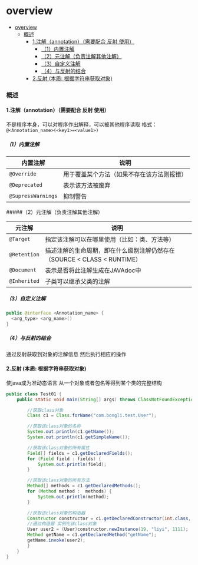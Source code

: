 # overview

<!-- @import "[TOC]" {cmd="toc" depthFrom=1 depthTo=6 orderedList=false} -->
<!-- code_chunk_output -->

- [overview](#overview)
    - [概述](#概述)
      - [1.注解（annotation）（需要配合 反射 使用）](#1注解annotation需要配合-反射-使用)
        - [（1）内置注解](#1内置注解)
        - [（2）元注解（负责注解其他注解）](#2元注解负责注解其他注解)
        - [（3）自定义注解](#3自定义注解)
        - [（4）与反射的结合](#4与反射的结合)
      - [2.反射 (本质: 根据字符串获取对象)](#2反射-本质-根据字符串获取对象)

<!-- /code_chunk_output -->

### 概述

#### 1.注解（annotation）（需要配合 反射 使用）
不是程序本身，可以对程序作出解释，可以被其他程序读取
格式：`@<Annotation_name>(<key1>=<value1>)`

##### （1）内置注解

|内置注解|说明|
|-|-|
|`@Override`|用于覆盖某个方法（如果不存在该方法则报错）|
|`@Deprecated`|表示该方法被废弃|
|`@SupressWarnings`|抑制警告|

#####（2）元注解（负责注解其他注解）

|元注解|说明|
|-|-|
|`@Target`|指定该注解可以在哪里使用（比如：类、方法等）|
|`@Retention`|描述注解的生命周期，即在什么级别注解仍然存在（SOURCE < CLASS < RUNTIME）|
|`@Document`|表示是否将此注解生成在JAVAdoc中|
|`@Inherited`|子类可以继承父类的注解|

##### （3）自定义注解
```java
public @interface <Annotation_name> {
  <arg_type> <arg_name>()
}
```

##### （4）与反射的结合
通过反射获取到对象的注解信息
然后执行相应的操作

#### 2.反射 (本质: 根据字符串获取对象)
使java成为准动态语言
从一个对象或者包名等得到某个类的完整结构

```java
public class Test01 {
    public static void main(String[] args) throws ClassNotFoundException, NoSuchMethodException, InvocationTargetException, InstantiationException, IllegalAccessException {

        //获取class对象
        Class c1 = Class.forName("com.bongli.test.User");

        //获取该class对象的名称
        System.out.println(c1.getName());
        System.out.println(c1.getSimpleName());

        //获取该class对象的所有属性
        Field[] fields = c1.getDeclaredFields();
        for (Field field : fields) {
            System.out.println(field);
        }

        //获取该class对象的所有方法
        Method[] methods = c1.getDeclaredMethods();
        for (Method method :  methods) {
            System.out.println(method);
        }

        //获取该class对象的构造器
        Constructor constructor = c1.getDeclaredConstructor(int.class, String.class, int.class);
        //通过构造器 实例化该class对象
        User user2 = (User)constructor.newInstance(19, "liyi", 1111);
        Method getName = c1.getDeclaredMethod("getName");
        getName.invoke(user2);
        }
    }
}
```
